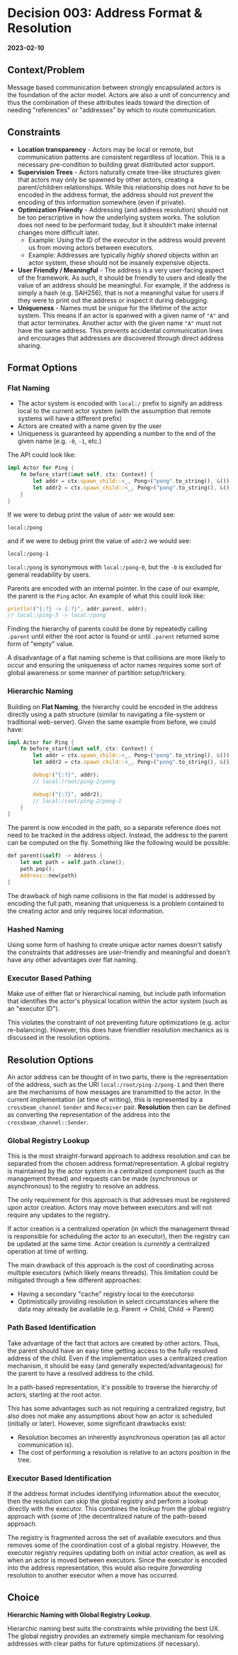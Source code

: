 # Decision 003: Address Format & Resolution
__2023-02-10__

## Context/Problem

Message based communication between strongly encapsulated actors is the foundation of the
actor model. Actors are also a unit of concurrency and thus the combination of these attributes
leads toward the direction of needing "references" or "addresses" by which to route
communication.

## Constraints

+ __Location transparency__ - Actors may be local or remote, but communication patterns are
  consistent regardless of location. This is a necessary pre-condition to building great distributed
  actor support.
+ __Supervision Trees__ - Actors naturally create tree-like structures given that actors may only
  be spawned by other actors, creating a parent/children relationships. While this relationship does
  not _have_ to be encoded in the address format, the address should not _prevent_ the encoding of
  this information somewhere (even if private).
+ __Optimization Friendly__ - Addressing (and address resolution) should not be too perscriptive
  in how the underlying system works. The solution does not need to be performant today, but it
  shouldn't make internal changes more difficult later.
    + Example: Using the ID of the executor in the address would prevent us from moving actors
      between executors.
    + Example: Addresses are typically _highly shared_ objects within an actor system, these should
      not be insanely expensive objects.
+ __User Friendly / Meaningful__ - The address is a very user-facing aspect of the framework.  As
  such, it should be friendly to users and ideally the value of an address should be meaningful.
  For example, if the address is simply a hash (e.g. SAH256), that is not a meaningful value for
  users if they were to print out the address or inspect it during debugging.
+ __Uniqueness__ - Names must be unique for the lifetime of the actor system. This means if an actor
  is spanwed with a given name of `"A"` and that actor terminates. Another actor with the given name
  `"A"` must not have the same address. This prevents accidental communication lines and encourages
  that addresses are discovered through direct address sharing.


## Format Options

### Flat Naming

+ The actor system is encoded with `local:/` prefix to signify an address local to the current
  actor system (with the assumption that remote systems will have a different prefix)
+ Actors are created with a name given by the user
+ Uniqueness is guaranteed by appending a number to the end of the given name (e.g. `-0`, `-1`, etc.)

The API could look like:

```rust
impl Actor for Ping {
    fn before_start(&mut self, ctx: Context) {
        let addr = ctx.spawn_child::<_, Pong>("pong".to_string(), &());
        let addr2 = ctx.spawn_child::<_, Pong>("pong".to_string(), &());
    }
}
```

If we were to debug print the value of `addr` we would see:

```text
local:/pong
```

and if we were to debug print the value of `addr2` we would see:

```text
local:/pong-1
```

`local:/pong` is synonymous with `local:/pong-0`, but the `-0` is excluded for general readability
by users.

Parents are encoded with an internal pointer. In the case of our example, the parent is the `Ping`
actor. An example of what this could look like:

```rust
println!("{:?} -> {:?}", addr.parent, addr); 
// local:/ping-3 -> local:/pong
```

Finding the hierarchy of parents could be done by repeatedly calling `.parent` until either the root
actor is found or until `.parent` returned some form of "empty" value.

A disadvantage of a flat naming scheme is that collisions are more likely to occur and ensuring the
uniqueness of actor names requires some sort of global awareness or some manner of partition
setup/trickery.

### Hierarchic Naming

Building on __Flat Naming__, the hierarchy could be encoded in the address directly using a path
structure (similar to navigating a file-system or traditional web-server). Given the same example
from before, we could have:

```rust
impl Actor for Ping {
    fn before_start(&mut self, ctx: Context) {
        let addr = ctx.spawn_child::<_, Pong>("pong".to_string(), &());
        let addr2 = ctx.spawn_child::<_, Pong>("pong".to_string(), &());

        debug!("{:?}", addr);
        // local:/root/ping-2/pong

        debug!("{:?}", addr2);
        // local:/root/ping-2/pong-1
    }
}
```

The parent is now encoded in the path, so a separate reference does not need to be tracked
in the address object. Instead, the address to the parent can be computed on the fly. Something
like the following would be possible:

```rust
def parent(&self) -> Address {
    let mut path = self.path.clone();
    path.pop();
    Address::new(path)
}
```

The drawback of high name collisions in the flat model is addressed by encoding the full path,
meaning that uniqueness is a problem contained to the creating actor and only requires local
information.

### Hashed Naming

Using some form of hashing to create unique actor names doesn't satisfy the constraints that
addresses are user-friendly and meaningful and doesn't have any other advantages over flat
naming.

### Executor Based Pathing

Make use of either flat or hierarchical naming, but include path information that identifies
the actor's physical location within the actor system (such as an "executor ID").

This violates the constraint of not preventing future optimizations (e.g. actor re-balancing).
However, this does have friendlier resolution mechanics as is discussed in the resolution options.

## Resolution Options

An actor address can be thought of in two parts, there is the representation of the address, such
as the URI `local:/root/ping-2/pong-1` and then there are the mechanisms of how messages are
transmitted to the actor. In the current implementation (at time of writing), this is represented
by a `crossbeam_channel` `Sender` and `Receiver` pair.  __Resolution__ then can be defined as
converting the representation of the address into the `crossbeam_channel::Sender`.

### Global Registry Lookup

This is the most straight-forward approach to address resolution and can be separated from the
chosen address format/representation. A global registry is maintained by the actor system in a
centralized component (such as the management thread) and requests can be made (synchronous or
asynchronous) to the registry to resolve an address.

The only requirement for this approach is that addresses must be registered upon actor creation.
Actors may move between executors and will not require any updates to the registry.

If actor creation is a centralized operation (in which the management thread is responsible for
scheduling the actor to an executor), then the registry can be updated at the same time. Actor
creation is _currently_ a centralized operation at time of writing.

The main drawback of this approach is the cost of coordinating across multiple executors (which
likely means threads). This limitation could be mitigated through a few different approaches:
  + Having a secondary "cache" registry local to the executorso
  + Optimistically providing resolution in select circumstances where the data may already
    be available (e.g. Parent -> Child, Child -> Parent)

### Path Based Identification

Take advantage of the fact that actors are created by other actors. Thus, the parent should have
an easy time getting access to the fully resolved address of the child. Even if the implementation
uses a centralized creation mechanism, it should be easy (and generally expected/advantageous) for
the parent to have a resolved address to the child.

In a path-based representation, it's possible to traverse the hierarchy of actors, starting at the
root actor.

This has some advantages such as not requiring a centralized registry, but also does not make any
assumptions about how an actor is scheduled (initially or later). However, some significant
drawbacks exist:
  + Resolution becomes an inherently asynchronous operation (as all actor communication is).
  + The cost of performing a resolution is relative to an actors position in the tree.

### Executor Based Identification

If the address format includes identifying information about the executor, then the resolution
can skip the global registry and perform a lookup directly with the executor. This combines the
lookup from the global registry approach with (some of )the decentralized nature of the
path-based approach.

The registry is fragmented across the set of available executors and thus removes some of the
coordination cost of a global registry. However, the executor registry requires updating both
on initial actor creation, as well as when an actor is moved between executors. Since the executor
is encoded into the address representation, this would also require _forwarding_ resolution
to another executor when a move has occurred.

## Choice

__Hierarchic Naming with Global Registry Lookup__.

Hierarchic naming best suits the constraints while providing the best UX. The global registry
provides an extremely simple mechanism for resolving addresses with clear paths for future
optimizations (if necessary).